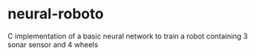 # neural-roboto

C implementation of a basic neural network to train a robot containing 3 sonar sensor and 4 wheels
